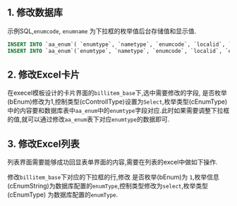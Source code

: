 <a name="1b22d8d7"></a>
## 1. 修改数据库

示例SQL,`enumcode`, `enumname` 为下拉框的枚举值后台存储值和显示值.

```sql
INSERT INTO `aa_enum`( `enumtype`, `nametype`, `enumcode`, `localid`, `enumname`, `subid`, `pubts`, `ideleted`, `enumindex`, `icon`, `description`) VALUES ( 'aa_booleanInt', 'text', '0', 'zh-cn', '否', 'aa', '2017-08-17 20:04:26', 0, 0, NULL, 'aa_booleanInt');
INSERT INTO `aa_enum`(`enumtype`, `nametype`, `enumcode`, `localid`, `enumname`, `subid`, `pubts`, `ideleted`, `enumindex`, `icon`, `description`) VALUES ('aa_booleanInt', 'text', '1', 'zh-cn', '是', 'aa', '2017-08-17 20:04:26', 0, 1, NULL, 'aa_booleanInt');
```

<a name="N744t"></a>
## 2. 修改Excel卡片

在execel模板设计的卡片界面的`billitem_base`下,选中需要修改的字段, 是否枚举(bEnum)修改为1,控制类型(cControllType)设置为`Select`,枚举类型(cEnumType)中的内容要和数据库表中`aa_enum`中的`enumtype`字段对应.此时如果需要调整下拉框的值,就可以通过修改`aa_enum`表下对应`enumtype`的数据即可.

<a name="N5iW5"></a>
## 3. 修改Excel列表

列表界面需要能够成功回显表单界面的内容,需要在列表的excel中做如下操作.

修改`billitem_base`下对应的下拉框的行,修改 是否枚举(bEnum)为 `1`,枚举信息(cEnumString)为数据库配置的`enumType`,控制类型修改为`select`,枚举类型(cEnumType) 为数据库配置的`enumType`.